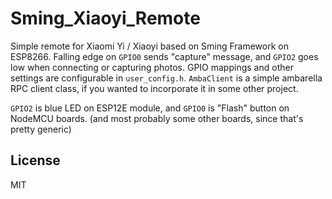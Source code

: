 Sming\_Xiaoyi\_Remote
=====================

Simple remote for Xiaomi Yi / Xiaoyi based on Sming Framework on ESP8266.
Falling edge on `GPIO0` sends "capture" message, and `GPIO2` goes low when
connecting or capturing photos. GPIO mappings and other settings are
configurable in `user_config.h`. `AmbaClient` is a simple ambarella RPC
client class, if you wanted to incorporate it in some other project.

`GPIO2` is blue LED on ESP12E module, and `GPIO0` is "Flash" button on NodeMCU
boards. (and most probably some other boards, since that's pretty generic)

License
-------
MIT
